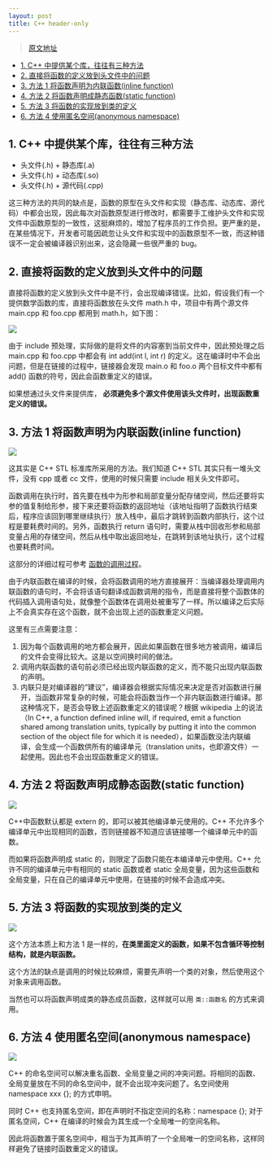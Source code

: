 ```yaml
---
layout: post
title: C++ header-only
---
```


> [原文地址](https://zhuanlan.zhihu.com/p/102481649)

<!-- TOC -->

- [1. C++ 中提供某个库，往往有三种方法](#1-c-中提供某个库往往有三种方法)
- [2. 直接将函数的定义放到头文件中的问题](#2-直接将函数的定义放到头文件中的问题)
- [3. 方法 1 将函数声明为内联函数(inline function)](#3-方法-1-将函数声明为内联函数inline-function)
- [4. 方法 2 将函数声明成静态函数(static function)](#4-方法-2-将函数声明成静态函数static-function)
- [5. 方法 3 将函数的实现放到类的定义](#5-方法-3-将函数的实现放到类的定义)
- [6. 方法 4 使用匿名空间(anonymous namespace)](#6-方法-4-使用匿名空间anonymous-namespace)

<!-- /TOC -->

## 1. C++ 中提供某个库，往往有三种方法

- 头文件(.h) + 静态库(.a)
- 头文件(.h) + 动态库(.so)
- 头文件(.h) + 源代码(.cpp)

这三种方法的共同的缺点是，函数的原型在头文件和实现（静态库、动态库、源代码）中都会出现，因此每次对函数原型进行修改时，都需要手工维护头文件和实现文件中函数原型的一致性，这挺麻烦的，增加了程序员的工作负担。更严重的是，在某些情况下，开发者可能因疏忽让头文件和实现中的函数原型不一致，而这种错误不一定会被编译器识别出来，这会隐藏一些很严重的 bug。

## 2. 直接将函数的定义放到头文件中的问题

直接将函数的定义放到头文件中是不行，会出现编译错误。比如，假设我们有一个提供数学函数的库，直接将函数放在头文件 math.h 中，项目中有两个源文件 main.cpp 和 foo.cpp 都用到 math.h，如下图：

![](https://raw.githubusercontent.com/v1otusc/PicBed/master/c%2B%2B_header_only_1.jpg)

由于 include 预处理，实际做的是将文件的内容塞到当前文件中，因此预处理之后 main.cpp 和 foo.cpp 中都会有 int add(int l, int r) 的定义。这在编译时中不会出问题，但是在链接的过程中，链接器会发现 main.o 和 foo.o 两个目标文件中都有 add() 函数的符号，因此会函数重定义的错误。

如果想通过头文件来提供库， **必须避免多个源文件使用该头文件时，出现函数重定义的错误。**

## 3. 方法 1 将函数声明为内联函数(inline function)

![](https://raw.githubusercontent.com/v1otusc/PicBed/master/c%2B%2B_header_only_2.jpg)

这其实是 C++ STL 标准库所采用的方法。我们知道 C++ STL 其实只有一堆头文件，没有 cpp 或者 cc 文件，使用的时候只需要 include 相关头文件即可。

函数调用在执行时，首先要在栈中为形参和局部变量分配存储空间，然后还要将实参的值复制给形参，接下来还要将函数的返回地址（该地址指明了函数执行结束后，程序应该回到哪里继续执行）放入栈中，最后才跳转到函数内部执行，这个过程是要耗费时间的。另外，函数执行 return 语句时，需要从栈中回收形参和局部变量占用的存储空间，然后从栈中取出返回地址，在跳转到该地址执行，这个过程也要耗费时间。

这部分的详细过程可参考 [函数的调用过程]()。

由于内联函数在编译的时候，会将函数调用的地方直接展开：当编译器处理调用内联函数的语句时，不会将该语句翻译成函数调用的指令，而是直接将整个函数体的代码插入调用语句处，就像整个函数体在调用处被重写了一样。所以编译之后实际上不会真实存在这个函数，就不会出现上述的函数重定义问题。

这里有三点需要注意：

1. 因为每个函数调用的地方都会展开，因此如果函数在很多地方被调用，编译后的文件会变得比较大。这是以空间换时间的做法。
2. 调用内联函数的语句前必须已经出现内联函数的定义，而不能只出现内联函数的声明。
3. 内联只是对编译器的“建议”，编译器会根据实际情况来决定是否对函数进行展开，当函数非常复杂的时候，可能会将函数当作一个非内联函数进行编译。那这种情况下，是否会导致上述函数重定义的错误呢？根据 wikipedia 上的说法（In C++, a function defined inline will, if required, emit a function shared among translation units, typically by putting it into the common section of the object file for which it is needed），如果函数没法内联编译，会生成一个函数供所有的编译单元（translation units，也即源文件）一起使用。因此也不会出现函数重定义的错误。

## 4. 方法 2 将函数声明成静态函数(static function)

![](https://raw.githubusercontent.com/v1otusc/PicBed/master/c%2B%2B_header_only_3.jpg)

C++中函数默认都是 extern 的，即可以被其他编译单元使用的。C++ 不允许多个编译单元中出现相同的函数，否则链接器不知道应该链接哪一个编译单元中的函数。

而如果将函数声明成 static 的，则限定了函数只能在本编译单元中使用。C++ 允许不同的编译单元中有相同的 static 函数或者 static 全局变量，因为这些函数和全局变量，只在自己的编译单元中使用，在链接的时候不会造成冲突。

## 5. 方法 3 将函数的实现放到类的定义

![](https://raw.githubusercontent.com/v1otusc/PicBed/master/c%2B%2B_header_only_4.jpg)

这个方法本质上和方法 1 是一样的，**在类里面定义的函数，如果不包含循环等控制结构，就是内联函数。**

这个方法的缺点是调用的时候比较麻烦，需要先声明一个类的对象，然后使用这个对象来调用函数。

当然也可以将函数声明成类的静态成员函数，这样就可以用 `类::函数名` 的方式来调用。

## 6. 方法 4 使用匿名空间(anonymous namespace)

![](https://raw.githubusercontent.com/v1otusc/PicBed/master/c%2B%2B_header_only_5.jpg)

C++ 的命名空间可以解决重名函数、全局变量之间的冲突问题。将相同的函数、全局变量放在不同的命名空间中，就不会出现冲突问题了。名空间使用 namespace xxx {}; 的方式申明。

同时 C++ 也支持匿名空间，即在声明时不指定空间的名称：namespace {}; 对于匿名空间，C++ 在编译的时候会为其生成一个全局唯一的空间名称。

因此将函数置于匿名空间中，相当于为其声明了一个全局唯一的空间名称，这样同样避免了链接时函数重定义的错误。
